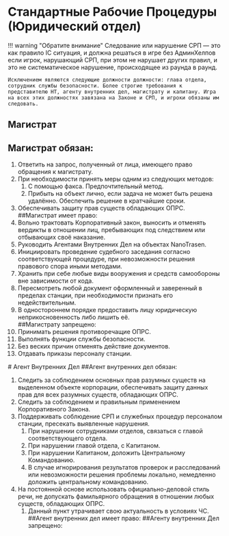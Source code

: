 # Стандартные Рабочие Процедуры (Юридический отдел)

!!! warning "Обратите внимание"
    Следование или нарушение СРП — это как правило IC ситуация, и должна решаться в игре без АдминХелпов если игрок, нарушающий СРП, при этом не нарушает других правил, и это не систематическое нарушение, происходящее из раунда в раунд.

    Исключением являются следующие должности должности: глава отдела, сотрудник службы безопасности. Более строгие требования к представителю НТ, агенту внутренних дел, магистрату и капитану. Игра на всех этих должностях завязана на Законе и СРП, и игроки обязаны им следовать.

## Магистрат
##  Магистрат обязан:
1. Ответить на запрос, полученный от лица, имеющего право обращения к магистрату.  
2. При необходимости принять меры одним из следующих методов:  
	1. С помощью факса. Предпочтительный метод.  
    2. Прибыть на объект лично, если задача не может быть решена удалённо. Обеспечить решение в кратчайшие сроки.    
3. Обеспечивать защиту прав существ обладающих ОПРС.  
##Магистрат имеет право:
1. Вольно трактовать Корпоративный закон, выносить и отменять вердикты в отношении лиц, пребывающих под следствием или отбывающих своё наказание.  
2. Руководить Агентами Внутренних Дел на объектах NanoTrasen.  
3. Инициировать проведение судебного заседания согласно соответствующей процедуре, при невозможности решения правового спора иными методами.  
4. Хранить при себе любые виды вооружения и средств самообороны вне зависимости от кода.  
5. Пересмотреть любой документ оформленный и заверенный в пределах станции, при необходимости признать его недействительным.  
6. В одностороннем порядке предоставить лицу юридическую неприкосновенность либо лишить её.   
##Магистрату запрещено: 
1. Принимать решения противоречащие ОПРС.  
2. Выполнять функции службы безопасности.  
3. Без веских причин отменять действие документов.  
4. Отдавать приказы персоналу станции.  

#<a id="title2"> Агент Внутренних Дел	</a>
##Агент внутренних дел обязан: 
1. Следить за соблюдением основных прав разумных существ на выделенном объекте корпорации, обеспечивать защиту данных прав для всех разумных существ, обладающих ОПРС.  
2. Следить за соблюдением и правильным применением Корпоративного Закона.  
3. Поддерживать соблюдение СРП и служебных процедур персоналом станции, пресекать выявленные нарушения.  
	1. При нарушении сотрудниками отделов, связаться с главой соответствующего отдела.  
    2. При нарушении главой отдела, с Капитаном.  
    3. При нарушении Капитаном, доложить Центральному Командованию.  
    4. В случае игнорирования результатов проверок и расследований или невозможности решения проблемы локально, немедленно доложить центральному командованию.  
4. На постоянной основе использовать официально-деловой стиль речи, не допускать фамильярного обращения в отношении любых существ, обладающих ОПРС.  
	1. Данный пункт утрачивает свою актуальность в условиях ЧС.  
##Агент внутренних дел имеет право: 
##Агенту внутренних Дел запрещено: 